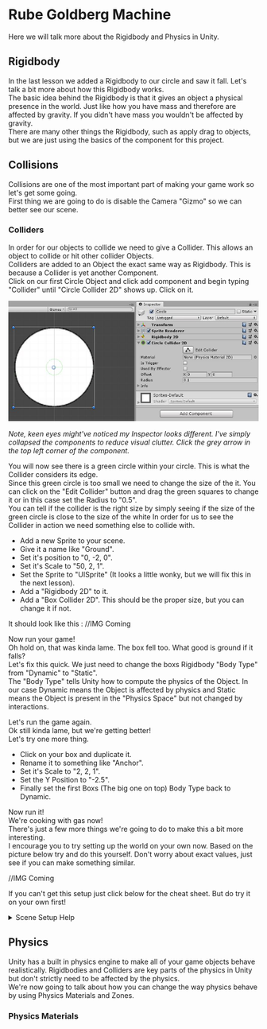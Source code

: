 # Rube Goldberg Machine

Here we will talk more about the Rigidbody and Physics in Unity.

## Rigidbody

In the last lesson we added a Rigidbody to our circle and saw it fall. Let's talk a bit more about how this Rigidbody works.\
The basic idea behind the Rigidbody is that it gives an object a physical presence in the world. Just like how you have mass and therefore are affected by gravity. If you didn't have mass you wouldn't be affected by gravity.\
There are many other things the Rigidbody, such as apply drag to objects, but we are just using the basics of the component for this project.

## Collisions

Collisions are one of the most important part of making your game work so let's get some going.\
First thing we are going to do is disable the Camera "Gizmo" so we can better see our scene.

### Colliders

In order for our objects to collide we need to give a Collider. This allows an object to collide or hit other collider Objects.\
Colliders are added to an Object the exact same way as Rigidbody. This is because a Collider is yet another Component.\
Click on our first Circle Object and click add component and begin typing "Collider" until "Circle Collider 2D" shows up. Click on it.

<p align="center">
	<img src="Images/CircleCollider.JPG">
</p>

*Note, keen eyes might've noticed my Inspector looks different. I've simply collapsed the components to reduce visual clutter. Click the grey arrow in the top left corner of the component.*	

You will now see there is a green circle within your circle. This is what the Collider considers its edge.\
Since this green circle is too small we need to change the size of the it. You can click on the "Edit Collider" button and drag the green squares to change it or in this case set the Radius to "0.5".\
You can tell if the collider is the right size by simply seeing if the size of the green circle is close to the size of the white
In order for us to see the Collider in action we need something else to collide with. 

* Add a new Sprite to your scene.
* Give it a name like "Ground". 
* Set it's position to "0, -2, 0".
* Set it's Scale to "50, 2, 1".
* Set the Sprite to "UISprite" (It looks a little wonky, but we will fix this in the next lesson).
* Add a "Rigidbody 2D" to it.
* Add a "Box Collider 2D". This should be the proper size, but you can change it if not.

It should look like this :
//IMG Coming

Now run your game!\
Oh hold on, that was kinda lame. The box fell too. What good is ground if it falls?\
Let's fix this quick. We just need to change the boxs Rigidbody "Body Type" from "Dynamic" to "Static".\
The "Body Type" tells Unity how to compute the physics of the Object. In our case Dynamic means the Object is affected by physics and Static means the Object is present in the "Physics Space" but not changed by interactions.

Let's run the game again.\
Ok still kinda lame, but we're getting better!\
Let's try one more thing.

* Click on your box and duplicate it.
* Rename it to something like "Anchor".
* Set it's Scale to "2, 2, 1".
* Set the Y Position to "-2.5".
* Finally set the first Boxs (The big one on top) Body Type back to Dynamic.

Now run it!\
We're cooking with gas now!\
There's just a few more things we're going to do to make this a bit more interesting.\
I encourage you to try setting up the world on your own now. Based on the picture below try and do this yourself. Don't worry about exact values, just see if you can make something similar.

//IMG Coming

If you can't get this setup just click below for the cheat sheet. But do try it on your own first!

<details>
	<summary>Scene Setup Help</summary>
	<br />

<p>

* Add a Circle Collider 2D and Rigidbody to the second circle. Just like on the first one.
* Shift the second circle a little to the left.
* Create a second Box with a Rigidbody set to Static and a box collider.
* Set that boxs Position to "-5, -4.5", the Rotations Z to "-45" and the Scale to "30, 2, 1".

These numbers don't need to be exact and you can change around the Scene to your liking. Feel free to play around with this. You will be able to understand this better if you do this yourself.

</p>

</details>

## Physics

Unity has a built in physics engine to make all of your game objects behave realistically. Rigidbodies and Colliders are key parts of the physics in Unity but don't strictly need to be affected by the physics.\
We're now going to talk about how you can change the way physics behave by using Physics Materials and Zones.

### Physics Materials
